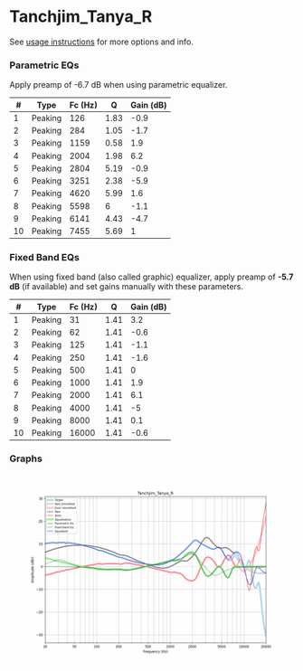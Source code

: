 # Tanchjim_Tanya_R
See [usage instructions](https://github.com/jaakkopasanen/AutoEq#usage) for more options and info.

### Parametric EQs
Apply preamp of -6.7 dB when using parametric equalizer.

|   # | Type    |   Fc (Hz) |    Q |   Gain (dB) |
|-----|---------|-----------|------|-------------|
|   1 | Peaking |       126 | 1.83 |        -0.9 |
|   2 | Peaking |       284 | 1.05 |        -1.7 |
|   3 | Peaking |      1159 | 0.58 |         1.9 |
|   4 | Peaking |      2004 | 1.98 |         6.2 |
|   5 | Peaking |      2804 | 5.19 |        -0.9 |
|   6 | Peaking |      3251 | 2.38 |        -5.9 |
|   7 | Peaking |      4620 | 5.99 |         1.6 |
|   8 | Peaking |      5598 | 6    |        -1.1 |
|   9 | Peaking |      6141 | 4.43 |        -4.7 |
|  10 | Peaking |      7455 | 5.69 |         1   |

### Fixed Band EQs
When using fixed band (also called graphic) equalizer, apply preamp of **-5.7 dB** (if available) and set gains manually with these parameters.

|   # | Type    |   Fc (Hz) |    Q |   Gain (dB) |
|-----|---------|-----------|------|-------------|
|   1 | Peaking |        31 | 1.41 |         3.2 |
|   2 | Peaking |        62 | 1.41 |        -0.6 |
|   3 | Peaking |       125 | 1.41 |        -1.1 |
|   4 | Peaking |       250 | 1.41 |        -1.6 |
|   5 | Peaking |       500 | 1.41 |         0   |
|   6 | Peaking |      1000 | 1.41 |         1.9 |
|   7 | Peaking |      2000 | 1.41 |         6.1 |
|   8 | Peaking |      4000 | 1.41 |        -5   |
|   9 | Peaking |      8000 | 1.41 |         0.1 |
|  10 | Peaking |     16000 | 1.41 |        -0.6 |

### Graphs
![](./Tanchjim_Tanya_R.png)
